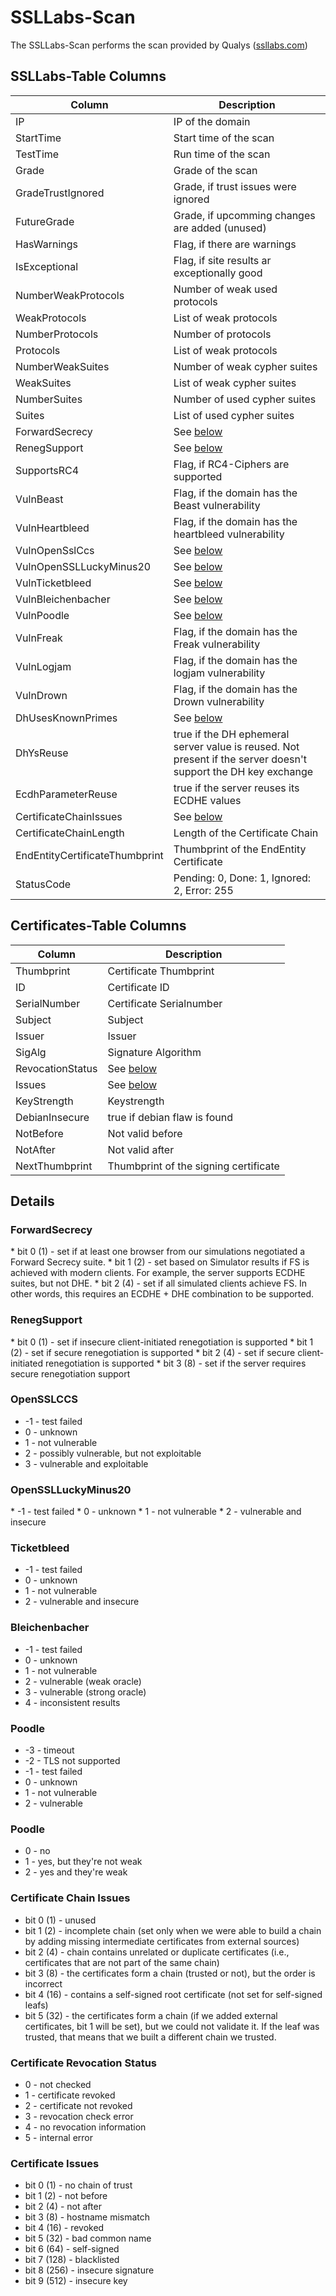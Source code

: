 SSLLabs-Scan
============

The SSLLabs-Scan performs the scan provided by Qualys ([ssllabs.com](https://www.ssllabs.com/))

## SSLLabs-Table Columns

| Column |  Description |
| ----------- | ----------- |
| IP                             | IP of the domain |
| StartTime                      | Start time of the scan|
| TestTime                      |  Run time of the scan|
| Grade                          | Grade of the scan |
| GradeTrustIgnored              | Grade, if trust issues were ignored|
| FutureGrade                    | Grade, if upcomming changes are added (unused) |
| HasWarnings                    | Flag, if there are warnings |
| IsExceptional                  | Flag, if site results ar exceptionally good|
| NumberWeakProtocols            | Number of weak used protocols|
| WeakProtocols                  | List of weak protocols|
| NumberProtocols                | Number of protocols|
| Protocols                      | List of weak protocols|
| NumberWeakSuites               | Number of weak cypher suites|
| WeakSuites                     | List of weak cypher suites|
| NumberSuites                   | Number of used cypher suites|
| Suites                         | List of used cypher suites|
| ForwardSecrecy                 | See [below](#fwdsecracy) |
| RenegSupport                   | See [below](#reneg) |
| SupportsRC4                    | Flag, if RC4-Ciphers are supported|
| VulnBeast                     | Flag, if the domain has the Beast vulnerability|
| VulnHeartbleed                 | Flag, if the domain has the heartbleed vulnerability|
| VulnOpenSslCcs                 | See [below](#opensslccs)|
| VulnOpenSSLLuckyMinus20        | See [below](#lucky)|
| VulnTicketbleed                | See [below](#ticketbleed)|
| VulnBleichenbacher             | See [below](#robot)|
| VulnPoodle                     | See [below](#poodle)|
| VulnFreak                      | Flag, if the domain has the Freak vulnerability|
| VulnLogjam                     | Flag, if the domain has the logjam vulnerability|
| VulnDrown                      | Flag, if the domain has the Drown vulnerability|
| DhUsesKnownPrimes              | See [below](#known) |
| DhYsReuse                      |  true if the DH ephemeral server value is reused. Not present if the server doesn't support the DH key exchange |
| EcdhParameterReuse             |true if the server reuses its ECDHE values |
| CertificateChainIssues         | See [below](#chain) |
| CertificateChainLength         | Length of the Certificate Chain |
| EndEntityCertificateThumbprint | Thumbprint of the EndEntity Certificate|
| StatusCode | Pending: 0, Done: 1, Ignored: 2, Error: 255 |

 ## Certificates-Table Columns

| Column |  Description |
| ----------- | ----------- |
| Thumbprint       | Certificate Thumbprint |
| ID               |  Certificate ID |
| SerialNumber     | Certificate Serialnumber |
| Subject          | Subject |
| Issuer           | Issuer |
| SigAlg           | Signature Algorithm |
| RevocationStatus | See [below](#revoc) |
| Issues           | See [below](#CertIssue) |
| KeyStrength      | Keystrength |
| DebianInsecure   | true if debian flaw is found |
| NotBefore        | Not valid before  |
| NotAfter         |  Not valid after|
| NextThumbprint |  Thumbprint of the signing certificate |


## Details



### ForwardSecrecy
<a name="fwdsecracy"></a>
    * bit 0 (1) - set if at least one browser from our simulations negotiated a Forward Secrecy suite.
    * bit 1 (2) - set based on Simulator results if FS is achieved with modern clients. For example, the server supports ECDHE suites, but not DHE.
    * bit 2 (4) - set if all simulated clients achieve FS. In other words, this requires an ECDHE + DHE combination to be supported.

    

### RenegSupport
<a name="reneg"></a>
    * bit 0 (1) - set if insecure client-initiated renegotiation is supported
    * bit 1 (2) - set if secure renegotiation is supported
    * bit 2 (4) - set if secure client-initiated renegotiation is supported
    * bit 3 (8) - set if the server requires secure renegotiation support

### OpenSSLCCS
<a name="opensslccs"></a>
   * -1 - test failed
   * 0 - unknown
   * 1 - not vulnerable
   * 2 - possibly vulnerable, but not exploitable
   * 3 - vulnerable and exploitable

### OpenSSLLuckyMinus20
<a name="lucky"></a>
    * -1 - test failed
    * 0 - unknown
    * 1 - not vulnerable
    * 2 - vulnerable and insecure

### Ticketbleed
<a name="ticketbleed"></a>
   * -1 - test failed
   * 0 - unknown
   * 1 - not vulnerable
   * 2 - vulnerable and insecure

### Bleichenbacher
<a name="robot"></a>
   * -1 - test failed
   * 0 - unknown
   * 1 - not vulnerable
   * 2 - vulnerable (weak oracle)
   * 3 - vulnerable (strong oracle)
   * 4 - inconsistent results

### Poodle
<a name="poodle"></a>
   * -3 - timeout
   * -2 - TLS not supported
   * -1 - test failed
   * 0 - unknown
   * 1 - not vulnerable
   * 2 - vulnerable

### Poodle
<a name="known"></a>
  * 0 - no
  * 1 - yes, but they're not weak
  * 2 - yes and they're weak

### Certificate Chain Issues
<a name="known"></a>
   * bit 0 (1) - unused
   * bit 1 (2) - incomplete chain (set only when we were able to build a chain by adding missing intermediate certificates from external sources)
   * bit 2 (4) - chain contains unrelated or duplicate certificates (i.e., certificates that are not part of the same chain)
   * bit 3 (8) - the certificates form a chain (trusted or not), but the order is incorrect
   * bit 4 (16) - contains a self-signed root certificate (not set for self-signed leafs)
   * bit 5 (32) - the certificates form a chain (if we added external certificates, bit 1 will be set), but we could not validate it. If the leaf was trusted, that means that we built a different chain we trusted.

### Certificate Revocation Status
<a name="revoc"></a>
   * 0 - not checked
   * 1 - certificate revoked
   * 2 - certificate not revoked
   * 3 - revocation check error
   * 4 - no revocation information
   * 5 - internal error

### Certificate Issues
<a name="CertIssue"></a>
   * bit 0 (1) - no chain of trust
   * bit 1 (2) - not before
   * bit 2 (4) - not after
   * bit 3 (8) - hostname mismatch
   * bit 4 (16) - revoked
   * bit 5 (32) - bad common name
   * bit 6 (64) - self-signed
   * bit 7 (128) - blacklisted
   * bit 8 (256) - insecure signature
   * bit 9 (512) - insecure key